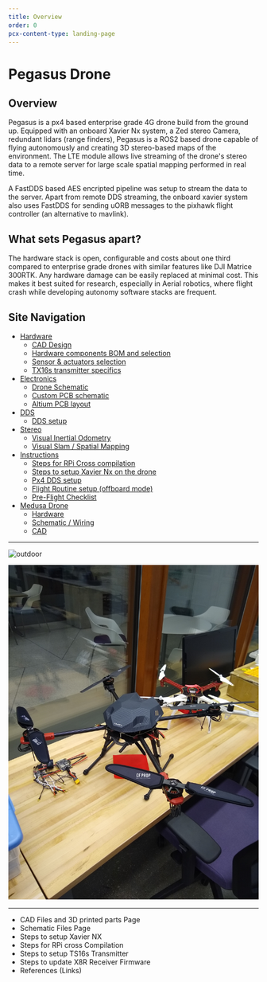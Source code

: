 ```yaml
---
title: Overview
order: 0
pcx-content-type: landing-page
---
```


# Pegasus Drone

## Overview

Pegasus is a px4 based enterprise grade 4G drone build from the ground up. Equipped with an onboard Xavier Nx system, a Zed stereo Camera, redundant lidars (range finders), Pegasus is a ROS2 based drone capable of flying autonomously and creating 3D stereo-based maps of the environment.
The LTE module allows live streaming of the drone's stereo data to a remote server for large scale spatial mapping performed in real time.

A FastDDS based AES encripted pipeline was setup to stream the data to the server. Apart from remote DDS streaming, the onboard xavier system also uses FastDDS for sending uORB messages to the pixhawk flight controller (an alternative to mavlink).

## What sets Pegasus apart?

The hardware stack is open, configurable and costs about one third compared to enterprise grade drones with similar features like DJI Matrice 300RTK. Any hardware damage can be easily replaced at minimal cost.
This makes it best suited for research, especially in Aerial robotics, where flight crash while developing autonomy software stacks are frequent.

## Site Navigation

- [Hardware](https://pegasus.mihr.io/Hardware)
  - [CAD Design](https://pegasus.mihr.io/Hardware/design)
  - [Hardware components BOM and selection](https://pegasus.mihr.io/Hardware/BOM)
  - [Sensor & actuators selection](https://pegasus.mihr.io/Hardware/selection)
  - [TX16s transmitter specifics](https://pegasus.mihr.io/Hardware/controller)
- [Electronics](https://pegasus.mihr.io/Electronics)
  - [Drone Schematic](https://pegasus.mihr.io/Electronics/schematic)
  - [Custom PCB schematic](https://pegasus.mihr.io/Electronics/pcb)
  - [Altium PCB layout](https://pegasus.mihr.io/Electronics/download)
- [DDS](https://pegasus.mihr.io/DDS/dds)
  - [DDS setup](https://pegasus.mihr.io/DDS/dds)
- [Stereo](https://pegasus.mihr.io/Stereo)
  - [Visual Inertial Odometry](https://pegasus.mihr.io/Stereo/vio)
  - [Visual Slam / Spatial Mapping](https://pegasus.mihr.io/Stereo/mapping)
- [Instructions](https://pegasus.mihr.io/Instructions)
  - [Steps for RPi Cross compilation](https://pegasus.mihr.io/Instructions/rpi)
  - [Steps to setup Xavier Nx on the drone](https://pegasus.mihr.io/Instructions/xavier)
  - [Px4 DDS setup](https://pegasus.mihr.io/Instructions/px4)
  - [Flight Routine setup (offboard mode)](https://pegasus.mihr.io/Instructions/routine)
  - [Pre-Flight Checklist](https://pegasus.mihr.io/Instructions/checklist)
- [Medusa Drone](https://pegasus.mihr.io/Medusa)
  - [Hardware](https://pegasus.mihr.io/Medusa/BOM)
  - [Schematic / Wiring](https://pegasus.mihr.io/Medusa/schematic)
  - [CAD](https://pegasus.mihr.io/Medusa/cad)

---

![outdoor](outdoor.jpg)

![pegasus](pegasus.jpg)

---

<Aside type="warning" header="Pages To-Do">

- CAD Files and 3D printed parts Page
- Schematic Files Page
- Steps to setup Xavier NX
- Steps for RPi cross Compilation
- Steps to setup TS16s Transmitter
- Steps to update X8R Receiver Firmware
- References (Links)

</Aside>
